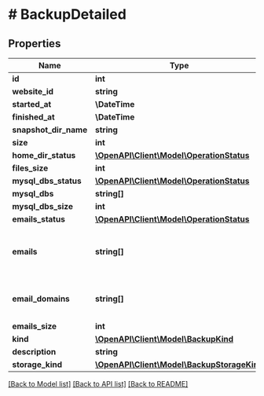 # # BackupDetailed

## Properties

Name | Type | Description | Notes
------------ | ------------- | ------------- | -------------
**id** | **int** |  |
**website_id** | **string** |  |
**started_at** | **\DateTime** |  |
**finished_at** | **\DateTime** |  | [optional]
**snapshot_dir_name** | **string** |  |
**size** | **int** |  | [optional]
**home_dir_status** | [**\OpenAPI\Client\Model\OperationStatus**](OperationStatus.md) |  | [optional]
**files_size** | **int** |  | [optional]
**mysql_dbs_status** | [**\OpenAPI\Client\Model\OperationStatus**](OperationStatus.md) |  | [optional]
**mysql_dbs** | **string[]** |  | [optional]
**mysql_dbs_size** | **int** |  | [optional]
**emails_status** | [**\OpenAPI\Client\Model\OperationStatus**](OperationStatus.md) |  | [optional]
**emails** | **string[]** | The addresses of the backed up mailboxes. | [optional]
**email_domains** | **string[]** | The domain ids of the backed up mailboxes. | [optional]
**emails_size** | **int** |  | [optional]
**kind** | [**\OpenAPI\Client\Model\BackupKind**](BackupKind.md) |  |
**description** | **string** |  | [optional]
**storage_kind** | [**\OpenAPI\Client\Model\BackupStorageKind**](BackupStorageKind.md) |  |

[[Back to Model list]](../../README.md#models) [[Back to API list]](../../README.md#endpoints) [[Back to README]](../../README.md)
